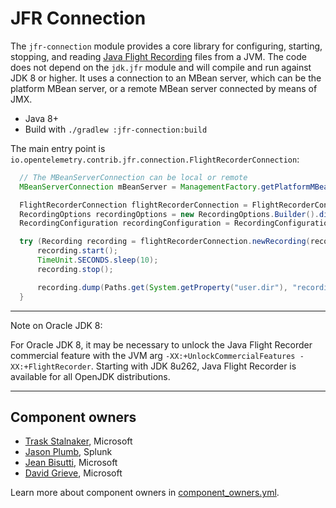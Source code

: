# JFR Connection

The `jfr-connection` module provides a core library for configuring, starting, stopping,
and reading [Java Flight Recording](https://docs.oracle.com/en/java/java-components/jdk-mission-control/8/user-guide/using-jdk-flight-recorder.html#GUID-D38849B6-61C7-4ED6-A395-EA4BC32A9FD6)
files from a JVM. The code does not depend on the `jdk.jfr`
module and will compile and run against JDK 8 or higher. It uses a connection to an MBean
server, which can be the platform MBean server, or a remote MBean server connected by
means of JMX.

* Java 8+
* Build with `./gradlew :jfr-connection:build`

The main entry point is `io.opentelemetry.contrib.jfr.connection.FlightRecorderConnection`:

```java
  // The MBeanServerConnection can be local or remote
  MBeanServerConnection mBeanServer = ManagementFactory.getPlatformMBeanServer();

  FlightRecorderConnection flightRecorderConnection = FlightRecorderConnection.connect(mBeanServer);
  RecordingOptions recordingOptions = new RecordingOptions.Builder().disk("true").build();
  RecordingConfiguration recordingConfiguration = RecordingConfiguration.PROFILE_CONFIGURATION;

  try (Recording recording = flightRecorderConnection.newRecording(recordingOptions, recordingConfiguration)) {
      recording.start();
      TimeUnit.SECONDS.sleep(10);
      recording.stop();

      recording.dump(Paths.get(System.getProperty("user.dir"), "recording.jfr").toString());
  }
```

---
Note on Oracle JDK 8:

For Oracle JDK 8, it may be necessary to unlock the Java Flight Recorder
commercial feature with the JVM arg `-XX:+UnlockCommercialFeatures -XX:+FlightRecorder`.
Starting with JDK 8u262, Java Flight Recorder is available for all OpenJDK distributions.

---

## Component owners

- [Trask Stalnaker](https://github.com/trask), Microsoft
- [Jason Plumb](https://github.com/breedx-splk), Splunk
- [Jean Bisutti](https://github.com/jeanbisutti), Microsoft
- [David Grieve](https://github.com/dsgrieve), Microsoft

Learn more about component owners in [component_owners.yml](../.github/component_owners.yml).
